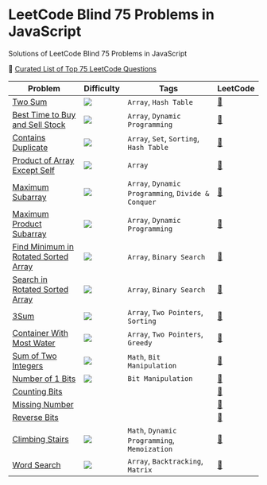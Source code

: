 # LeetCode Blind 75 Problems in JavaScript

Solutions of LeetCode Blind 75 Problems in JavaScript

:goal_net: [Curated List of Top 75 LeetCode Questions](https://www.teamblind.com/post/New-Year-Gift---Curated-List-of-Top-75-LeetCode-Questions-to-Save-Your-Time-OaM1orEU)

| Problem                                                                           | Difficulty                                                | Tags                                               | LeetCode                                                                      |
| --------------------------------------------------------------------------------- | --------------------------------------------------------- | -------------------------------------------------- | ----------------------------------------------------------------------------- |
| [Two Sum](./two-sum.js)                                                           | <img src="https://img.shields.io/badge/-Easy-green" />    | `Array`, `Hash Table`                              | [:link:](https://leetcode.com/problems/two-sum/)                              |
| [Best Time to Buy and Sell Stock](./best-time-to-buy-and-sell-stock.js)           | <img src="https://img.shields.io/badge/-Easy-green" />    | `Array`, `Dynamic Programming`                     | [:link:](https://leetcode.com/problems/best-time-to-buy-and-sell-stock/)      |
| [Contains Duplicate](./contains-duplicate.js)                                     | <img src="https://img.shields.io/badge/-Easy-green" />    | `Array`, `Set`, `Sorting`, `Hash Table`            | [:link:](https://leetcode.com/problems/contains-duplicate/)                   |
| [Product of Array Except Self](./product-of-array-except-self.js)                 | <img src="https://img.shields.io/badge/-Medium-orange" /> | `Array`                                            | [:link:](https://leetcode.com/problems/product-of-array-except-self/)         |
| [Maximum Subarray](./maximum-subarray.js)                                         | <img src="https://img.shields.io/badge/-Easy-green" />    | `Array`, `Dynamic Programming`, `Divide & Conquer` | [:link:](https://leetcode.com/problems/maximum-subarray/)                     |
| [ Maximum Product Subarray](./maximum-product-subarray.js)                        | <img src="https://img.shields.io/badge/-Medium-orange" /> | `Array`, `Dynamic Programming`                     | [:link:](https://leetcode.com/problems/maximum-product-subarray/)             |
| [Find Minimum in Rotated Sorted Array](./find-minimum-in-rotated-sorted-array.js) | <img src="https://img.shields.io/badge/-Medium-orange" /> | `Array`, `Binary Search`                           | [:link:](https://leetcode.com/problems/find-minimum-in-rotated-sorted-array/) |
| [Search in Rotated Sorted Array](./search-in-rotated-sorted-array.js)             | <img src="https://img.shields.io/badge/-Medium-orange" /> | `Array`, `Binary Search`                           | [:link:](https://leetcode.com/problems/search-in-rotated-sorted-array/)       |
| [3Sum](./3sum.js)                                                                 | <img src="https://img.shields.io/badge/-Medium-orange" /> | `Array`, `Two Pointers`, `Sorting`                 | [:link:](https://leetcode.com/problems/3sum/)                                 |
| [Container With Most Water](./container-with-most-water.js)                       | <img src="https://img.shields.io/badge/-Medium-orange" /> | `Array`, `Two Pointers`, `Greedy`                  | [:link:](https://leetcode.com/problems/container-with-most-water/)            |
| [Sum of Two Integers](./sum-of-two-integers.js)                                   | <img src="https://img.shields.io/badge/-Medium-orange" /> | `Math`, `Bit Manipulation`                         | [:link:](https://leetcode.com/problems/sum-of-two-integers/)                  |
| [Number of 1 Bits](./number-of-1-bits.js)                                         | <img src="https://img.shields.io/badge/-Easy-green" />    | `Bit Manipulation`                                 | [:link:](https://leetcode.com/problems/number-of-1-bits/)                     |
| [Counting Bits]()                                                                 |                                                           |                                                    | [:link:](https://leetcode.com/problems/counting-bits/)                        |
| [Missing Number]()                                                                |                                                           |                                                    | [:link:](https://leetcode.com/problems/missing-number/)                       |
| [Reverse Bits]()                                                                  |                                                           |                                                    | [:link:](https://leetcode.com/problems/reverse-bits/)                         |
| [Climbing Stairs](./climbing-stairs.js)                                           | <img src="https://img.shields.io/badge/-Easy-green" />    | `Math`, `Dynamic Programming`, `Memoization`       | [:link:](https://leetcode.com/problems/climbing-stairs/)                      |
| [Word Search](./word-search.js)                                                   | <img src="https://img.shields.io/badge/-Medium-orange" /> | `Array`, `Backtracking`, `Matrix`                  | [:link:](https://leetcode.com/problems/word-search/)                          |
